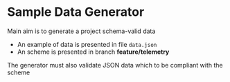 # Sample Data Generator

Main aim is to generate a project schema-valid data

- An example of data is presented in file `data.json`
- An scheme is presented in branch **feature/telemetry**


The generator must also validate JSON data which to be compliant with the scheme